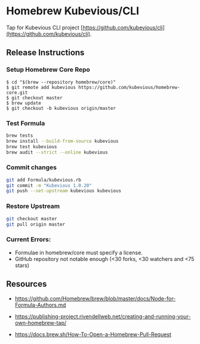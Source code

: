 # Homebrew Kubevious/CLI
Tap for Kubevious CLI project [https://github.com/kubevious/cli](https://github.com/kubevious/cli).

## Release Instructions

### Setup Homebrew Core Repo
```
$ cd "$(brew --repository homebrew/core)"
$ git remote add kubevious https://github.com/kubevious/homebrew-core.git
$ git checkout master
$ brew update
$ git checkout -b kubevious origin/master
```

### Test Formula
```sh
brew tests
brew install --build-from-source kubevious
brew test kubevious
brew audit --strict --online kubevious
```

### Commit changes
```sh
git add Formula/kubevious.rb
git commit -m "Kubevious 1.0.20"
git push --set-upstream kubevious kubevious
```

### Restore Upstream
```sh
git checkout master
git pull origin master
```

### Current Errors:
* Formulae in homebrew/core must specify a license.
* GitHub repository not notable enough (<30 forks, <30 watchers and <75 stars)

## Resources
- https://github.com/Homebrew/brew/blob/master/docs/Node-for-Formula-Authors.md
- https://publishing-project.rivendellweb.net/creating-and-running-your-own-homebrew-tap/

- https://docs.brew.sh/How-To-Open-a-Homebrew-Pull-Request

